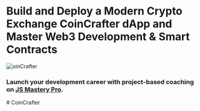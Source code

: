 # Build and Deploy a Modern Crypto Exchange CoinCrafter dApp and Master Web3 Development & Smart Contracts
![oinCrafter](https://i.ibb.co/GV4ZBpG/Thumbnail-9.png)

### Launch your development career with project-based coaching on [JS Mastery Pro](https://www.jsmastery.pro).
#   C o i n C r a f t e r  
 